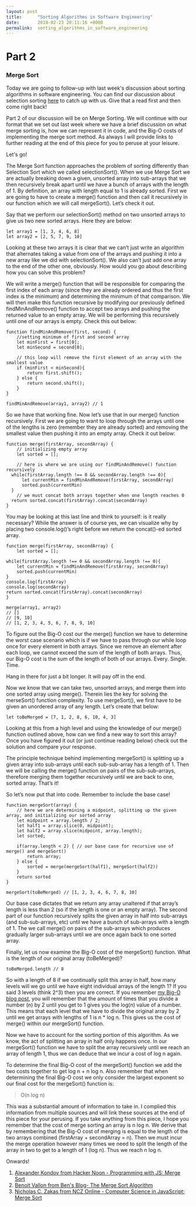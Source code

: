 ```yaml
---
layout: post
title:      "Sorting Algorithms in Software Engineering"
date:       2018-02-23 20:11:16 +0000
permalink:  sorting_algorithms_in_software_engineering
---
```



# Part 2

### Merge Sort

Today we are going to follow-up with last week's discussion about sorting algorithms in software engineering. You can find our discussion about selection sorting [here](http://alecalba.com/sorting_algorithms_in_software_engineering) to catch up with us. Give that a read first and then come right back!

Part 2 of our discussion will be on Merge Sorting. We will continue with our format that we set out last week where we have a brief discussion on what merge sorting is, how we can represent it in code, and the Big-O costs of implementing the merge sort method. As always I will provide links to further reading at the end of this piece for you to peruse at your leisure.

Let's go!

The Merge Sort function approaches the problem of sorting differently than Selection Sort which we called selectionSort(). When we use Merge Sort we are actually breaking down a given, unsorted array into sub-arrays that we then recursively break apart until we have a bunch of arrays with the length of 1. By definition, an array with length equal to 1 is already sorted. First we are going to have to create a merge() function and then call it recursively in our function which we will call mergeSort(). Let’s check it out.

Say that we perform our selectionSort() method on two unsorted arrays to give us two new sorted arrays. Here they are below:

```
let array1 = [1, 3, 4, 6, 8]
let array2 = [2, 5, 7, 9, 10]
```

Looking at these two arrays it is clear that we can’t just write an algorithm that alternates taking a value from one of the arrays and pushing it into a new array like we did with selectionSort(). We also can’t just add one array to the end of the other one, obviously. How would you go about describing how you can solve this problem?

We will write a merge() function that will be responsible for comparing the first index of each array (since they are already ordered and thus the first index is the minimum) and determining the minimum of that comparison. We will then make this function recursive by modifying our previously defined findMinAndRemove() function to accept two arrays and pushing the returned value to an empty array. We will be performing this recursively until one of our arrays is empty. Check this out below:

```
function findMinAndRemove(first, second) {
    //setting minimum of first and second array
	let minFirst = first[0];
	let minSecond = second[0]; 
	
	// this loop will remove the first element of an array with the smallest value
	if (minFirst < minSecond){
		return first.shift();
	} else {
		return second.shift();
	}
}

findMinAndRemove(array1, array2) // 1
```

So we have that working fine. Now let’s use that in our merge() function recursively. First we are going to want to loop through the arrays until one of the lengths is zero (remember they are already sorted) and removing the smallest value then pushing it into an empty array. Check it out below:

```
function merge(firstArray, secondArray) {
    // initializing empty array
	let sorted = [];

    // here is where we are using our findMinAndRemove() function recursively
  while(firstArray.length !== 0 && secondArray.length !== 0){
	  let currentMin = findMinAndRemove(firstArray, secondArray)
	  sorted.push(currentMin)
  }
	// we must concat both arrays together when one length reaches 0
  return sorted.concat(firstArray).concat(secondArray)
}
```

You may be looking at this last line and think to yourself: is it really necessary? While the answer is of course yes, we can visualize why by placing two console.log()’s right before we return the concat()-ed sorted array.

```
function merge(firstArray, secondArray) {
	let sorted = [];

while(firstArray.length !== 0 && secondArray.length !== 0){
	let currentMin = findMinAndRemove(firstArray, secondArray)
	sorted.push(currentMin)
}
console.log(firstArray)
console.log(secondArray)
return sorted.concat(firstArray).concat(secondArray)
}

merge(array1, array2)
// []
// [9, 10]
// [1, 2, 3, 4, 5, 6, 7, 8, 9, 10]
```

To figure out the Big-O cost our the merge() function we have to determine the worst case scenario which is if we have to pass through our while loop once for every element in both arrays. Since we remove an element after each loop, we cannot exceed the sum of the length of both arrays. Thus, our Big-O cost is the sum of the length of both of our arrays. Every. Single. Time.

Hang in there for just a bit longer. It will pay off in the end.

Now we know that we can take two, unsorted arrays, and merge them into one sorted array using merge(). Therein lies the key for solving the merseSort() function complexity. To use mergeSort(), we first have to be given an unordered array of any length. Let’s create that below: 

`let toBeMerged = [7, 1, 2, 8, 6, 10, 4, 3]`

Looking at this from a high level and using the knowledge of our merge() function outlined above, how can we find a new way to sort this array? Once you have figured it out (or just continue reading below) check out the solution and compare your response.

The principle technique behind implementing mergeSort() is splitting up a given array into sub-arrays until each sub-sub-array has a length of 1. Then we will be calling the merge() function on pairs of the sub-sub-arrays, therefore merging them together recursively until we are back to one, sorted array. That’s it!

So let’s now put that into code. Remember to include the base case!

```
function mergeSort(array) {
    // here we are determining a midpoint, splitting up the given array, and initializing our sorted array
	let midpoint = array.length / 2;
	let half1 = array.slice(0, midpoint);
	let half2 = array.slice(midpoint, array.length);
	let sorted;

	if(array.length < 2) { // our base case for recursive use of merge() and mergeSort()
		return array;
	} else {
		sorted = merge(mergeSort(half1), mergeSort(half2))
	}
	return sorted
}

mergeSort(toBeMerged) // [1, 2, 3, 4, 6, 7, 8, 10]
```

Our base case dictates that we return any array unaltered if that array’s length is less than 2 (so if the length is one or an empty array). The second part of our function recursively splits the given array in half into sub-arrays (and sub-sub-arrays, etc) until we have a bunch of sub-arrays with a length of 1. The we call merge() on pairs of the sub-arrays which produces gradually larger sub-arrays until we are once again back to one sorted array.

Finally, let us now examine the Big-O cost of the mergeSort() function. What is the length of our original array (toBeMerged)?

`toBeMerged.length // 8`

So with a length of 8 if we continually split this array in half, how many levels will we go until we have eight individual arrays of the length 1? If you said 3 levels (think 2^3) then you are correct. If you remember [my Big-O blog post](http://alecalba.com/the_big_deal_with_big-o_time_complexities), you will remember that the amount of times that you divide a number (n) by 2 until you get to 1 gives you the log(n) value of a number. This means that each level that we have to divide the original array by 2 until we get arrays with lengths of 1 is n * log n. This gives us the cost of merge() within our mergeSort() function. 

Now we have to account for the sorting portion of this algorithm. As we know, the act of splitting an array in half only happens once. In our mergeSort() function we have to split the array recursively until we reach an array of length 1, thus we can deduce that we incur a cost of log n again.

To determine the final Big-O cost of the mergeSort() function we add the two costs together to get log n + n log n. Also remember that when determining the final Big-O cost we only consider the largest exponent so our final cost for the mergeSort() function is: 

> O(n log n)

This was a substantial amount of information to take in. I complied this information from multiple sources and will link these sources at the end of this piece for your perusing. If you take anything from this piece, I hope you remember that the cost of merge sorting an array is n log n. We derive that by remembering that the Big-O cost of merging is equal to the length of the two arrays combined (firstArray + secondArray = n). Then we must incur the merge operation however many times we need to split the length of the array in two to get to a length of 1 (log n). Thus we reach n log n.

Onwards!

1. [Alexander Kondov from Hacker Noon - Programming with JS: Merge Sort](https://hackernoon.com/programming-with-js-merge-sort-deb677b777c0)
2. [Benoit Vallon from Ben's Blog- The Merge Sort Algorithm](http://blog.benoitvallon.com/sorting-algorithms-in-javascript/the-merge-sort-algorithm/)
3. [Nicholas C. Zakas from NCZ Online - Computer Science in JavaScript: Merge Sort](https://www.nczonline.net/blog/2012/10/02/computer-science-and-javascript-merge-sort/)

